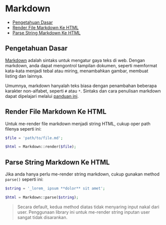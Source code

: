 # Markdown

<!-- MarkdownTOC autolink="true" autoanchor="true" levels="2,3" bracket="round" lowercase="only_ascii" -->

- [Pengetahuan Dasar](#pengetahuan-dasar)
- [Render File Markdown Ke HTML](#render-file-markdown-ke-html)
- [Parse String Markdown Ke HTML](#parse-string-markdown-ke-html)

<!-- /MarkdownTOC -->


<a id="pengetahuan-dasar"></a>
## Pengetahuan Dasar

[Markdown](http://daringfireball.net/projects/markdown/) adalah sintaks untuk mengatur gaya teks di web.
Dengan markdown, anda dapat mengontrol tampilan dokumen, seperti memformat kata-kata menjadi tebal
atau miring, menambahkan gambar, membuat listing dan lainnya.

Umumnya, markdown hanyalah teks biasa dengan penambahan beberapa karakter non-alfabet, seperti `#` atau `*`.
Sintaks dan cara penulisan markdown dapat dipelajari melalui
[panduan ini](daringfireball.net/projects/markdown/syntax).


<a id="render-file-markdown-ke-html"></a>
## Render File Markdown Ke HTML

Untuk me-render file markdown menjadi string HTML, cukup oper path filenya seperti ini:

```php
$file = 'path/to/file.md';

$html = Markdown::render($file);
```


<a id="parse-string-markdown-ke-html"></a>
## Parse String Markdown Ke HTML

Jika anda hanya perlu me-render string markdown, cukup gunakan method `parse()` seperti ini:

```php
$string = '_lorem_ ipsum **dolor** sit amet';

$html = Markdown::parse($string);
```

> Secara default, kedua method diatas tidak menyaring input nakal dari user.
  Penggunaan library ini untuk me-render string inputan user sangat tidak disarankan.
